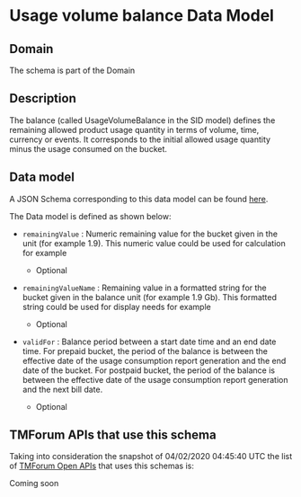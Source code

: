 # Usage volume balance Data Model

## Domain

The  schema is part of the  Domain

## Description

The balance (called UsageVolumeBalance in the SID model) defines the remaining allowed product usage quantity in terms of volume, time, currency or events. It corresponds to the initial allowed usage quantity minus the usage consumed on the bucket.

## Data model

A JSON Schema corresponding to this data model can be found
[here](https://github.com/tmforum-rand/schemas/blob/candidates/Product/UsageVolumeBalance.schema.json).

The Data model is defined as shown below:
- `remainingValue` : Numeric remaining value for the bucket given in the unit (for example 1.9). This numeric value could be used for calculation for example

  - Optional

- `remainingValueName` : Remaining value in a formatted string for the bucket given in the balance unit (for example 1.9 Gb). This formatted string could be used for display needs for example

  - Optional

- `validFor` : Balance period between a start date time and an end date time. For prepaid bucket, the period of the balance is between the  effective date of the usage consumption report generation and the end date of the bucket. For postpaid bucket, the period of the balance is between the effective date of the usage consumption report generation and the next bill date.

  - Optional





## TMForum APIs that use this schema

Taking into consideration the snapshot of 04/02/2020 04:45:40 UTC the list of [TMForum Open APIs](https://www.tmforum.org/open-apis/) that uses this schemas is:

Coming soon